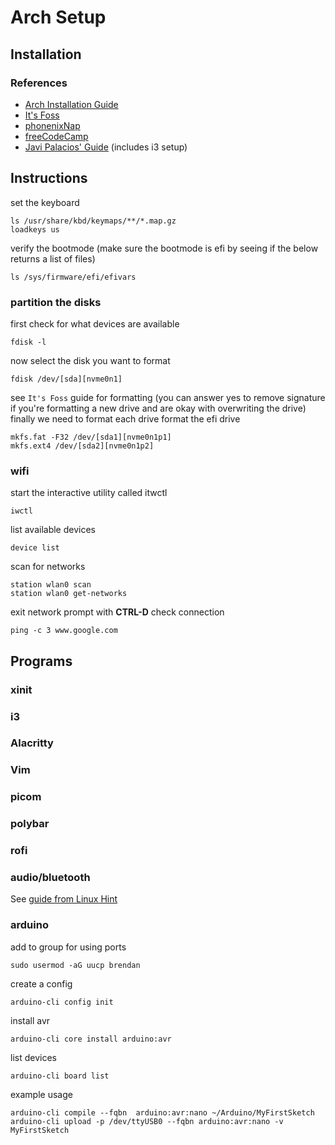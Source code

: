 # Arch Setup
## Installation
### References
* [Arch Installation Guide](https://wiki.archlinux.org/title/installation_guide)
* [It's Foss](https://itsfoss.com/install-arch-linux/)
* [phonenixNap](https://phoenixnap.com/kb/arch-linux-install)
* [freeCodeCamp](https://www.freecodecamp.org/news/how-to-install-arch-linux/)
* [Javi Palacios' Guide](https://gist.github.com/fjpalacios/441f2f6d27f25ee238b9bfcb068865db) (includes i3 setup)
## Instructions
set the keyboard
```
ls /usr/share/kbd/keymaps/**/*.map.gz
loadkeys us
```
verify the bootmode (make sure the bootmode is efi by seeing if the below returns a list of files)

```
ls /sys/firmware/efi/efivars
```
### partition the disks
first check for what devices are available
```
fdisk -l
```
now select the disk you want to format
```
fdisk /dev/[sda][nvme0n1]
```
see `It's Foss` guide for formatting (you can answer yes to remove signature if you're formatting a new drive and are okay with overwriting the drive)
finally we need to format each drive
format the efi drive
```
mkfs.fat -F32 /dev/[sda1][nvme0n1p1]
mkfs.ext4 /dev/[sda2][nvme0n1p2]
```
### wifi
start the interactive utility called itwctl
```
iwctl
```
list available devices
```
device list
```
scan for networks
```
station wlan0 scan
station wlan0 get-networks
```
exit network prompt with **CTRL-D**
check connection
```
ping -c 3 www.google.com
```
## Programs
### xinit
### i3
### Alacritty
### Vim
### picom
### polybar
### rofi
### audio/bluetooth
See [guide from Linux Hint](https://linuxhint.com/configure_bluetooth_arch_linux/)
### arduino
add to group for using ports
```
sudo usermod -aG uucp brendan
```
create a config
```
arduino-cli config init
```
install avr
```
arduino-cli core install arduino:avr
```
list devices
```
arduino-cli board list
```
example usage
```
arduino-cli compile --fqbn  arduino:avr:nano ~/Arduino/MyFirstSketch
arduino-cli upload -p /dev/ttyUSB0 --fqbn arduino:avr:nano -v MyFirstSketch
```


